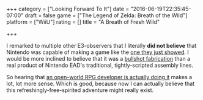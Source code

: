 +++
category = ["Looking Forward To It"]
date = "2016-06-19T22:35:45-07:00"
draft = false
game = ["The Legend of Zelda: Breath of the Wild"]
platform = ["WiiU"]
rating = []
title = "A Breath of Fresh Wild"

+++

I remarked to multiple other E3-observers that I literally <b>did not believe</b> that Nintendo was capable of making a game like the <a href="https://gfycat.com/SharpFlamboyantImperatorangel">one they just showed</a>.  I would be more inclined to believe that it was a <a href="https://www.penny-arcade.com/comic/2005/09/12">bullshot fabrication</a> than a real product of Nintendo EAD's traditional, tightly-scripted assembly lines.

So hearing that <a href="http://www.vg247.com/2016/06/20/xenoblade-chronicles-dev-working-on-the-legend-of-zelda-breath-of-the-wild/">an open-world RPG developer is actually doing it</a> makes a lot, lot more sense.  Which is good, because now I can actually believe that this refreshingly-free-spirited adventure might really exist.

